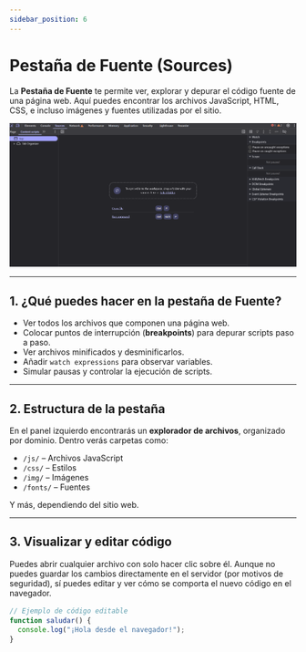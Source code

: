 ```yaml
---
sidebar_position: 6
---
```


# Pestaña de Fuente (Sources)

La **Pestaña de Fuente** te permite ver, explorar y depurar el código fuente de una página web. Aquí puedes encontrar los archivos JavaScript, HTML, CSS, e incluso imágenes y fuentes utilizadas por el sitio.

![PestañaFuente](./img/fuente.png)

---

## 1. ¿Qué puedes hacer en la pestaña de Fuente?

- Ver todos los archivos que componen una página web.
- Colocar puntos de interrupción (**breakpoints**) para depurar scripts paso a paso.
- Ver archivos minificados y desminificarlos.
- Añadir `watch expressions` para observar variables.
- Simular pausas y controlar la ejecución de scripts.

---

## 2. Estructura de la pestaña

En el panel izquierdo encontrarás un **explorador de archivos**, organizado por dominio. Dentro verás carpetas como:

- `/js/` – Archivos JavaScript
- `/css/` – Estilos
- `/img/` – Imágenes
- `/fonts/` – Fuentes

Y más, dependiendo del sitio web.

---

## 3. Visualizar y editar código

Puedes abrir cualquier archivo con solo hacer clic sobre él. Aunque no puedes guardar los cambios directamente en el servidor (por motivos de seguridad), sí puedes editar y ver cómo se comporta el nuevo código en el navegador.

```js
// Ejemplo de código editable
function saludar() {
  console.log("¡Hola desde el navegador!");
}

